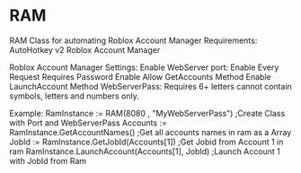 # RAM
RAM Class for automating Roblox Account Manager
Requirements:
AutoHotkey v2
Roblox Account Manager

Roblox Account Manager Settings:
Enable WebServer port:<port of your choice> 
Enable Every Request Requires Password
Enable Allow GetAccounts Method
Enable LaunchAccount Method
WebServerPass:<pass of your choice> Requires 6+ letters cannot contain symbols, letters and numbers only.


Example: 
RamInstance := RAM(8080 , "MyWebServerPass") ;Create Class with Port and WebServerPass
Accounts := RamInstance.GetAccountNames() ;Get all accounts names in ram as a Array
JobId := RamInstance.GetJobId(Accounts[1]) ;Get Jobid from Account 1 in ram
RamInstance.LaunchAccount(Accounts[1], JobId) ;Launch Account 1 with JobId from Ram
